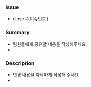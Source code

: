 ### Issue
- close #{이슈번호}

### Summary
- 팀원들에게 공유할 내용을 작성해주세요 
- 

### Description
- 변경 내용을 자세하게 작성해 주세요
- 